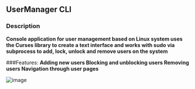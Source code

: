 ## UserManager CLI
### Description
**Console application for user management based on Linux system
uses the Curses library to create a text interface and works with sudo via subprocess to add, lock, unlock and remove users on the system**

 ###Features:
  **Adding new users
    Blocking and unblocking users
    Removing users
    Navigation through user pages**

![image](https://github.com/user-attachments/assets/23ba35ee-c197-43fa-bf6a-b4ca1a0bf356)
